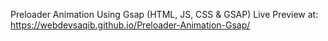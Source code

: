 Preloader Animation Using Gsap (HTML, JS, CSS & GSAP)
Live Preview at:
<br/>
https://webdevsaqib.github.io/Preloader-Animation-Gsap/
